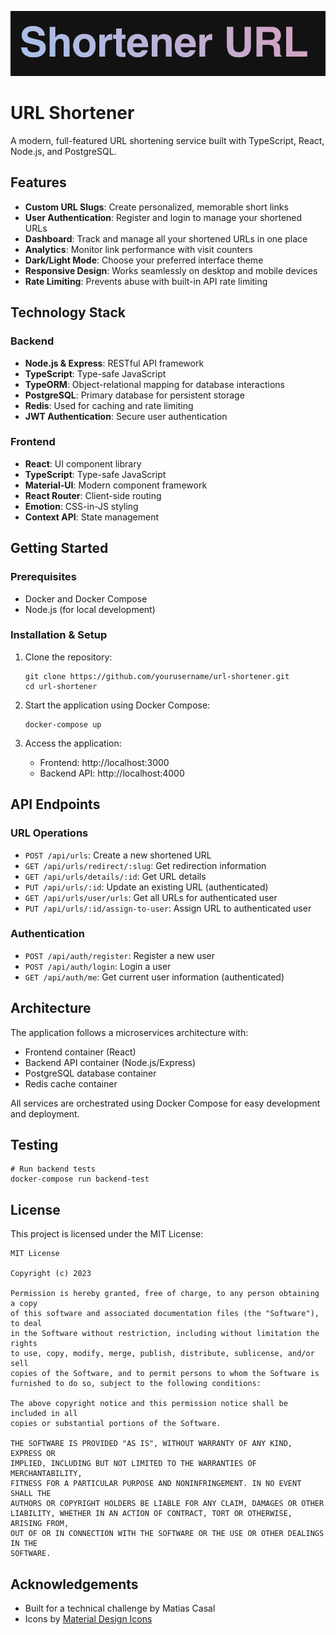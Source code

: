 ![URL Shortener](title.png)

# URL Shortener

A modern, full-featured URL shortening service built with TypeScript, React, Node.js, and PostgreSQL.

## Features

- **Custom URL Slugs**: Create personalized, memorable short links
- **User Authentication**: Register and login to manage your shortened URLs
- **Dashboard**: Track and manage all your shortened URLs in one place
- **Analytics**: Monitor link performance with visit counters
- **Dark/Light Mode**: Choose your preferred interface theme
- **Responsive Design**: Works seamlessly on desktop and mobile devices
- **Rate Limiting**: Prevents abuse with built-in API rate limiting

## Technology Stack

### Backend

- **Node.js & Express**: RESTful API framework
- **TypeScript**: Type-safe JavaScript
- **TypeORM**: Object-relational mapping for database interactions
- **PostgreSQL**: Primary database for persistent storage
- **Redis**: Used for caching and rate limiting
- **JWT Authentication**: Secure user authentication

### Frontend

- **React**: UI component library
- **TypeScript**: Type-safe JavaScript
- **Material-UI**: Modern component framework
- **React Router**: Client-side routing
- **Emotion**: CSS-in-JS styling
- **Context API**: State management

## Getting Started

### Prerequisites

- Docker and Docker Compose
- Node.js (for local development)

### Installation & Setup

1. Clone the repository:

   ```
   git clone https://github.com/yourusername/url-shortener.git
   cd url-shortener
   ```

2. Start the application using Docker Compose:

   ```
   docker-compose up
   ```

3. Access the application:
   - Frontend: http://localhost:3000
   - Backend API: http://localhost:4000

## API Endpoints

### URL Operations

- `POST /api/urls`: Create a new shortened URL
- `GET /api/urls/redirect/:slug`: Get redirection information
- `GET /api/urls/details/:id`: Get URL details
- `PUT /api/urls/:id`: Update an existing URL (authenticated)
- `GET /api/urls/user/urls`: Get all URLs for authenticated user
- `PUT /api/urls/:id/assign-to-user`: Assign URL to authenticated user

### Authentication

- `POST /api/auth/register`: Register a new user
- `POST /api/auth/login`: Login a user
- `GET /api/auth/me`: Get current user information (authenticated)

## Architecture

The application follows a microservices architecture with:

- Frontend container (React)
- Backend API container (Node.js/Express)
- PostgreSQL database container
- Redis cache container

All services are orchestrated using Docker Compose for easy development and deployment.

## Testing

```
# Run backend tests
docker-compose run backend-test
```

## License

This project is licensed under the MIT License:

```
MIT License

Copyright (c) 2023

Permission is hereby granted, free of charge, to any person obtaining a copy
of this software and associated documentation files (the "Software"), to deal
in the Software without restriction, including without limitation the rights
to use, copy, modify, merge, publish, distribute, sublicense, and/or sell
copies of the Software, and to permit persons to whom the Software is
furnished to do so, subject to the following conditions:

The above copyright notice and this permission notice shall be included in all
copies or substantial portions of the Software.

THE SOFTWARE IS PROVIDED "AS IS", WITHOUT WARRANTY OF ANY KIND, EXPRESS OR
IMPLIED, INCLUDING BUT NOT LIMITED TO THE WARRANTIES OF MERCHANTABILITY,
FITNESS FOR A PARTICULAR PURPOSE AND NONINFRINGEMENT. IN NO EVENT SHALL THE
AUTHORS OR COPYRIGHT HOLDERS BE LIABLE FOR ANY CLAIM, DAMAGES OR OTHER
LIABILITY, WHETHER IN AN ACTION OF CONTRACT, TORT OR OTHERWISE, ARISING FROM,
OUT OF OR IN CONNECTION WITH THE SOFTWARE OR THE USE OR OTHER DEALINGS IN THE
SOFTWARE.
```

## Acknowledgements

- Built for a technical challenge by Matias Casal
- Icons by [Material Design Icons](https://materialdesignicons.com/)

